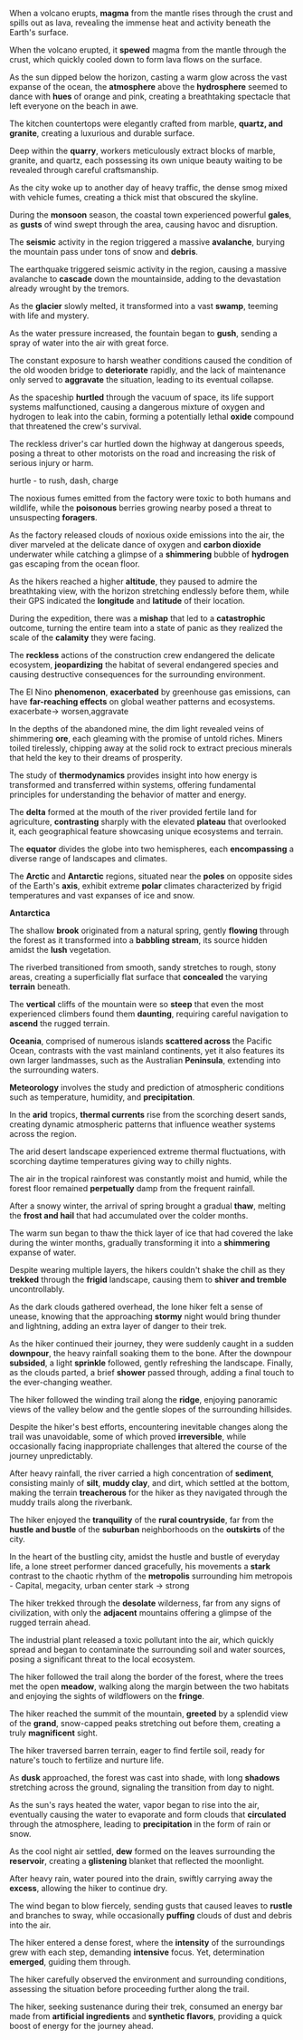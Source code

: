 When a volcano erupts, **magma** from the mantle rises through the crust and spills out as lava, revealing the immense heat and activity beneath the Earth's surface.

When the volcano erupted, it **spewed** magma from the mantle through the crust, which quickly cooled down to form lava flows on the surface.

As the sun dipped below the horizon, casting a warm glow across the vast expanse of the ocean, the **atmosphere** above the **hydrosphere** seemed to dance with **hues** of orange and pink, creating a breathtaking spectacle that left everyone on the beach in awe.

The kitchen countertops were elegantly crafted from marble, **quartz, and granite**, creating a luxurious and durable surface.

Deep within the **quarry**, workers meticulously extract blocks of marble, granite, and quartz, each possessing its own unique beauty waiting to be revealed through careful craftsmanship.

As the city woke up to another day of heavy traffic, the dense smog mixed with vehicle fumes, creating a thick mist that obscured the skyline.

During the **monsoon** season, the coastal town experienced powerful **gales**, as **gusts** of wind swept through the area, causing havoc and disruption.

The **seismic** activity in the region triggered a massive **avalanche**, burying the mountain pass under tons of snow and **debris**.

The earthquake triggered seismic activity in the region, causing a massive avalanche to **cascade** down the mountainside, adding to the devastation already wrought by the tremors.

As the **glacier** slowly melted, it transformed into a vast **swamp**, teeming with life and mystery.

As the water pressure increased, the fountain began to **gush**, sending a spray of water into the air with great force.

The constant exposure to harsh weather conditions caused the condition of the old wooden bridge to **deteriorate** rapidly, and the lack of maintenance only served to **aggravate** the situation, leading to its eventual collapse.

As the spaceship **hurtled** through the vacuum of space, its life support systems malfunctioned, causing a dangerous mixture of oxygen and hydrogen to leak into the cabin, forming a potentially lethal **oxide** compound that threatened the crew's survival.

The reckless driver's car hurtled down the highway at dangerous speeds, posing a threat to other motorists on the road and increasing the risk of serious injury or harm.

hurtle - to rush, dash, charge

The noxious fumes emitted from the factory were toxic to both humans and wildlife, while the **poisonous** berries growing nearby posed a threat to unsuspecting **foragers**.

As the factory released clouds of noxious oxide emissions into the air, the diver marveled at the delicate dance of oxygen and **carbon dioxide** underwater while catching a glimpse of a **shimmering** bubble of **hydrogen** gas escaping from the ocean floor.

As the hikers reached a higher **altitude**, they paused to admire the breathtaking view, with the horizon stretching endlessly before them, while their GPS indicated the **longitude** and **latitude** of their location.

During the expedition, there was a **mishap** that led to a **catastrophic** outcome, turning the entire team into a state of panic as they realized the scale of the **calamity** they were facing.

The **reckless** actions of the construction crew endangered the delicate ecosystem, **jeopardizing** the habitat of several endangered species and causing destructive consequences for the surrounding environment.

The El Nino **phenomenon**, **exacerbated** by greenhouse gas emissions, can have **far-reaching effects** on global weather patterns and ecosystems.
exacerbate-> worsen,aggravate

In the depths of the abandoned mine, the dim light revealed veins of shimmering **ore**, each gleaming with the promise of untold riches. Miners toiled tirelessly, chipping away at the solid rock to extract precious minerals that held the key to their dreams of prosperity.

The study of **thermodynamics** provides insight into how energy is transformed and transferred within systems, offering fundamental principles for understanding the behavior of matter and energy.

The **delta** formed at the mouth of the river provided fertile land for agriculture, **contrasting** sharply with the elevated **plateau** that overlooked it, each geographical feature showcasing unique ecosystems and terrain.

The **equator** divides the globe into two hemispheres, each **encompassing** a diverse range of landscapes and climates.

The **Arctic** and **Antarctic** regions, situated near the **poles** on opposite sides of the Earth's **axis**, exhibit extreme **polar** climates characterized by frigid temperatures and vast expanses of ice and snow.

**Antarctica**

The shallow **brook** originated from a natural spring, gently **flowing** through the forest as it transformed into a **babbling stream**, its source hidden amidst the **lush** vegetation.

The riverbed transitioned from smooth, sandy stretches to rough, stony areas, creating a superficially flat surface that **concealed** the varying **terrain** beneath.

The **vertical** cliffs of the mountain were so **steep** that even the most experienced climbers found them **daunting**, requiring careful navigation to **ascend** the rugged terrain.

**Oceania**, comprised of numerous islands **scattered across** the Pacific Ocean, contrasts with the vast mainland continents, yet it also features its own larger landmasses, such as the Australian **Peninsula**, extending into the surrounding waters.

**Meteorology** involves the study and prediction of atmospheric conditions such as temperature, humidity, and **precipitation**.

In the **arid** tropics, **thermal currents** rise from the scorching desert sands, creating dynamic atmospheric patterns that influence weather systems across the region.

The arid desert landscape experienced extreme thermal fluctuations, with scorching daytime temperatures giving way to chilly nights.

The air in the tropical rainforest was constantly moist and humid, while the forest floor remained **perpetually** damp from the frequent rainfall.

After a snowy winter, the arrival of spring brought a gradual **thaw**, melting the **frost and hail** that had accumulated over the colder months.

The warm sun began to thaw the thick layer of ice that had covered the lake during the winter months, gradually transforming it into a **shimmering** expanse of water.

Despite wearing multiple layers, the hikers couldn't shake the chill as they **trekked** through the **frigid** landscape, causing them to **shiver and tremble** uncontrollably.

As the dark clouds gathered overhead, the lone hiker felt a sense of unease, knowing that the approaching **stormy** night would bring thunder and lightning, adding an extra layer of danger to their trek.

As the hiker continued their journey, they were suddenly caught in a sudden **downpour**, the heavy rainfall soaking them to the bone. After the downpour **subsided**, a light **sprinkle** followed, gently refreshing the landscape. Finally, as the clouds parted, a brief **shower** passed through, adding a final touch to the ever-changing weather.

The hiker followed the winding trail along the **ridge**, enjoying panoramic views of the valley below and the gentle slopes of the surrounding hillsides.

Despite the hiker's best efforts, encountering inevitable changes along the trail was unavoidable, some of which proved **irreversible**, while occasionally facing inappropriate challenges that altered the course of the journey unpredictably.

After heavy rainfall, the river carried a high concentration of **sediment**, consisting mainly of **silt**, **muddy clay**, and dirt, which settled at the bottom, making the terrain **treacherous** for the hiker as they navigated through the muddy trails along the riverbank.

The hiker enjoyed the **tranquility** of the **rural countryside**, far from the **hustle and bustle** of the **suburban** neighborhoods on the **outskirts** of the city.

In the heart of the bustling city, amidst the hustle and bustle of everyday life, a lone street performer danced gracefully, his movements a **stark** contrast to the chaotic rhythm of the **metropolis** surrounding him
metropois - Capital, megacity, urban center
stark -> strong

The hiker trekked through the **desolate** wilderness, far from any signs of civilization, with only the **adjacent** mountains offering a glimpse of the rugged terrain ahead.

The industrial plant released a toxic pollutant into the air, which quickly spread and began to contaminate the surrounding soil and water sources, posing a significant threat to the local ecosystem.

The hiker followed the trail along the border of the forest, where the trees met the open **meadow**, walking along the margin between the two habitats and enjoying the sights of wildflowers on the **fringe**.

The hiker reached the summit of the mountain, **greeted** by a splendid view of the **grand**, snow-capped peaks stretching out before them, creating a truly **magnificent** sight.

The hiker traversed barren terrain, eager to find fertile soil, ready for nature's touch to fertilize and nurture life.

As **dusk** approached, the forest was cast into shade, with long **shadows** stretching across the ground, signaling the transition from day to night.

As the sun's rays heated the water, vapor began to rise into the air, eventually causing the water to evaporate and form clouds that **circulated** through the atmosphere, leading to **precipitation** in the form of rain or snow.

As the cool night air settled, **dew** formed on the leaves surrounding the **reservoir**, creating a **glistening** blanket that reflected the moonlight.

After heavy rain, water poured into the drain, swiftly carrying away the **excess**, allowing the hiker to continue dry.

The wind began to blow fiercely, sending gusts that caused leaves to **rustle** and branches to sway, while occasionally **puffing** clouds of dust and debris into the air.

The hiker entered a dense forest, where the **intensity** of the surroundings grew with each step, demanding **intensive** focus. Yet, determination **emerged**, guiding them through.

The hiker carefully observed the environment and surrounding conditions, assessing the situation before proceeding further along the trail.

The hiker, seeking sustenance during their trek, consumed an energy bar made from **artificial ingredients** and **synthetic flavors**, providing a quick boost of energy for the journey ahead.
